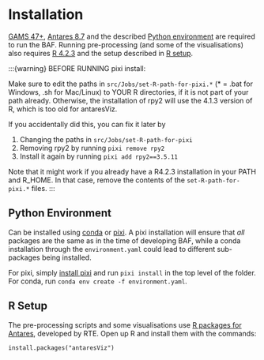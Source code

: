 # Installation

[GAMS 47+](https://www.gams.com/download/), [Antares 8.7](https://github.com/AntaresSimulatorTeam/Antares_Simulator/releases/tag/v8.7.0) and the described [Python environment](#python-environment) are required to run the BAF. Running pre-processing (and some of the visualisations) also requires [R 4.2.3](https://cran.r-project.org/) and the setup described in [R setup](#r-setup). 

:::{warning}
BEFORE RUNNING pixi install: 

Make sure to edit the paths in `src/Jobs/set-R-path-for-pixi.*` (* = .bat for Windows, .sh for Mac/Linux) to YOUR R directories, if it is not part of your path already. Otherwise, the installation of rpy2 will use the 4.1.3 version of R, which is too old for antaresViz. 

If you accidentally did this, you can fix it later by
1. Changing the paths in `src/Jobs/set-R-path-for-pixi`
2. Removing rpy2 by running `pixi remove rpy2`
3. Install it again by running `pixi add rpy2==3.5.11` 

Note that it might work if you already have a R4.2.3 installation in your PATH and R_HOME. In that case, remove the contents of the `set-R-path-for-pixi.*` files.
:::

## Python Environment
Can be installed using [conda](https://www.anaconda.com/docs/getting-started/miniconda/install) or [pixi](https://pixi.sh/latest/). A pixi installation will ensure that *all* packages are the same as in the time of developing BAF, while a conda installation through the `environment.yaml` could lead to different sub-packages being installed.

For pixi, simply [install pixi](https://pixi.sh/latest/#installation) and run `pixi install` in the top level of the folder. For conda, run `conda env create -f environment.yaml`.

## R Setup
The pre-processing scripts and some visualisations use [R packages for Antares](https://github.com/rte-antares-rpackage), developed by RTE. Open up R and install them with the commands:
```
install.packages("antaresViz")
```